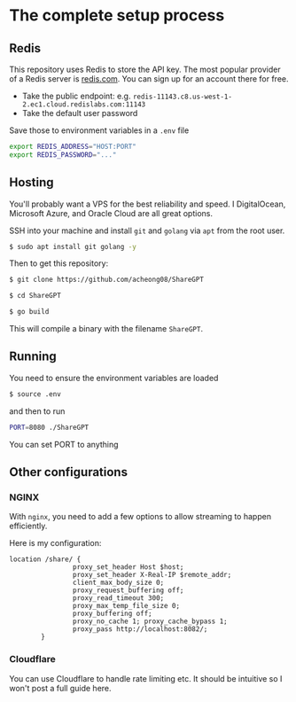 # The complete setup process

## Redis

This repository uses Redis to store the API key. The most popular provider of a Redis server is [redis.com](https://redis.com/). You can sign up for an account there for free.

- Take the public endpoint: e.g. `redis-11143.c8.us-west-1-2.ec1.cloud.redislabs.com:11143`
- Take the default user password

Save those to environment variables in a `.env` file

```bash
export REDIS_ADDRESS="HOST:PORT"
export REDIS_PASSWORD="..."
```

## Hosting

You'll probably want a VPS for the best reliability and speed. I DigitalOcean, Microsoft Azure, and Oracle Cloud are all great options.

SSH into your machine and install `git` and `golang` via `apt` from the root user.

```bash
$ sudo apt install git golang -y
```

Then to get this repository:
```bash
$ git clone https://github.com/acheong08/ShareGPT

$ cd ShareGPT

$ go build
```

This will compile a binary with the filename `ShareGPT`.

## Running

You need to ensure the environment variables are loaded
```bash
$ source .env
```

and then to run
```bash
PORT=8080 ./ShareGPT
```
You can set PORT to anything

## Other configurations

### NGINX

With `nginx`, you need to add a few options to allow streaming to happen efficiently.

Here is my configuration:
```nginx
location /share/ {
                proxy_set_header Host $host;
                proxy_set_header X-Real-IP $remote_addr;
                client_max_body_size 0;
                proxy_request_buffering off;
                proxy_read_timeout 300;
                proxy_max_temp_file_size 0;
                proxy_buffering off;
                proxy_no_cache 1; proxy_cache_bypass 1;
                proxy_pass http://localhost:8082/;
        }
```
### Cloudflare

You can use Cloudflare to handle rate limiting etc. It should be intuitive so I won't post a full guide here.
